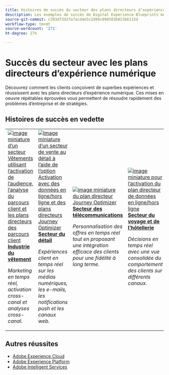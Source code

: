 ```yaml
---
title: Histoires de succès du secteur des plans directeurs d’expérience numérique
description: Les exemples de succès de Digital Experience Blueprints montrent comment différents secteurs réalisent de la valeur commerciale en utilisant les applications Adobe Experience Cloud, optimisées par Adobe Experience Platform.
source-git-commit: c393d73d2fa7acd4e5c2d99c098503b023b6115d
workflow-type: tm+mt
source-wordcount: '271'
ht-degree: 27%

---
```



# Succès du secteur avec les plans directeurs d’expérience numérique

Découvrez comment les clients conçoivent de superbes expériences et réussissent avec les plans directeurs d’expérience numérique. Ces mises en oeuvre répétables éprouvées vous permettent de résoudre rapidement des problèmes d’entreprise et de stratégies.

## Histoires de succès en vedette

<table style="table-layout:fixed">
<tr>
  <td>
    <a href="https://experienceleague.adobe.com/docs/blueprints-learn/architecture/audience-activation/platform-and-applications.html?lang=fr"><img alt="image miniature d’un secteur Vêtements utilisant l’activation de l’audience, l’analyse du parcours client et les plans directeurs des parcours client" src="https://experienceleague.adobe.com/docs/blueprints-learn/assets/aep+apps_vertical.svg?lang=en"/></a>
    <div><a href="https://experienceleague.adobe.com/docs/blueprints-learn/architecture/audience-activation/platform-and-applications.html?lang=en"><strong>Industrie du vêtement</strong></a></div>
    <p><em>Marketing en temps réel, activation cross-canal et analyses cross-canal.</em></p>
  </td>
  <td>
    <a href="https://experienceleague.adobe.com/docs/blueprints-learn/architecture/customer-journeys/journey-optimizer.html?lang=fr"><img alt="Image miniature d’un secteur de vente au détail à l’aide de l’option Activation avec des données en ligne/hors ligne et des plans directeurs Journey Optimizer" src="https://experienceleague.adobe.com/docs/blueprints-learn/assets/aep+apps_vertical.svg?lang=en"/></a>
    <div><a href="https://experienceleague.adobe.com/docs/blueprints-learn/architecture/customer-journeys/journey-optimizer.html?lang=en"><strong>Secteur du détail</strong></a></div>
    <p><em>Expériences client en temps réel sur les médias numériques, les e-mails, les notifications push et les canaux web.</em></p>
  </td>
  <td>
    <a href="https://experienceleague.adobe.com/docs/blueprints-learn/architecture/customer-journeys/journey-optimizer.html?lang=en"><img alt="image miniature du plan directeur Journey Optimizer" src="https://experienceleague.adobe.com/docs/blueprints-learn/assets/journey-optimizer.png?lang=en" /></a>
    <div><a href="https://experienceleague.adobe.com/docs/blueprints-learn/architecture/customer-journeys/journey-optimizer.html?lang=en"><strong>Secteur des télécommunications</strong></a></div>
    <p><em>Personnalisation des offres en temps réel tout en proposant une intégration efficace des clients pour une fidélité à long terme.</em></p>
  </td>
  <td>
    <a href="https://experienceleague.adobe.com/docs/blueprints-learn/architecture/audience-activation/online-offline.html?lang=fr"><img alt="image miniature pour l’activation du plan directeur de données en ligne/hors ligne" src="https://experienceleague.adobe.com/docs/blueprints-learn/assets/online_offline_activation.svg" /></a>
    <div><a href="https://experienceleague.adobe.com/docs/blueprints-learn/architecture/audience-activation/online-offline.html?lang=en"><strong>Secteur du voyage et de l’hôtellerie</strong></a></div>
    <p><em>Décisions en temps réel avec une vue consolidée du comportement des clients sur différents canaux.</em></p>
  </td>
</tr>
</table>

## Autres réussites

* <a href="https://business.adobe.com/customer-success-stories/index.html?Products+%26+Services=Experience">Adobe Experience Cloud</a>
* <a href="https://business.adobe.com/customer-success-stories/index.html?Products+%26+Services=Experience+Platform">Adobe Experience Platform</a>
* <a href="https://business.adobe.com/customer-success-stories/index.html?Products+%26+Services=Intelligent+Services">Adobe Intelligent Services</a>


